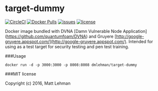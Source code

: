 # target-dummy

[![CircleCI](https://img.shields.io/circleci/project/dmlehman99/target-dummy.svg?maxAge=2592000?style=plastic)]()
[![Docker Pulls](https://img.shields.io/docker/pulls/dmlehman/target-dummy.svg?maxAge=2592000?style=plastic)]()
[![issues](https://badge.waffle.io/dmlehman99/target-dummy.png?label=ready&title=Ready)]()
[![license](https://img.shields.io/badge/license-MIT-blue.svg?style=plastic)]()

Docker image bundled with DVNA [Damn Vulnerable Node Application] (https://github.com/quantumfoam/DVNA) and Gruyere [http://google-gruyere.appspot.com/](http://google-gruyere.appspot.com/).  Intended for using as a test target for security testing and pen test training.

###Usage

    docker run -d -p 3000:3000 -p 8008:8008 dmlehman/target-dummy

###MIT license

Copyright (c) 2016, Matt Lehman

